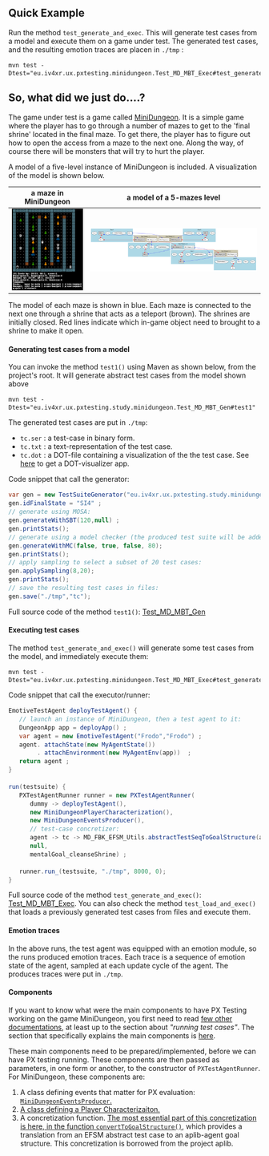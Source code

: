 ## Quick Example

Run the method `test_generate_and_exec`. This will generate test cases from a model and execute them on a game under test. The generated test cases, and the resulting emotion traces are placen in `./tmp` :

```
mvn test -Dtest="eu.iv4xr.ux.pxtesting.minidungeon.Test_MD_MBT_Exec#test_generate_and_exec"
```

## So, what did we just do....?

The game under test is a game called [MiniDungeon](https://github.com/iv4xr-project/MiniDungeon). It is a simple game where the player has to go through a number of mazes to get to the 'final shrine' located in the final maze. To get there, the player has to figure out how to open the access from a maze to the next one. Along the way, of course there will be monsters that will try to hurt the player.

A model of a five-level instance of MiniDungeon is included. A visualization of the model is shown below.

| a maze in MiniDungeon | a model of a 5-mazes level |
|---|---|
| ![MiniDungeon](./ss1.png) |  ![MD_L5 model](./MD_L5.png) |



The model of each maze is shown in blue. Each maze is connected to the next one through a shrine that acts as a teleport (brown). The shrines are initially closed. Red lines indicate which in-game object need to brought to a shrine to make it open.

#### Generating test cases from a model

You can invoke the method `test1()` using Maven as shown below, from the project's root. It will generate abstract test cases from the model shown above

```
mvn test -Dtest="eu.iv4xr.ux.pxtesting.study.minidungeon.Test_MD_MBT_Gen#test1"
```
The generated test cases are put in `./tmp`:

  * `tc.ser` : a test-case in binary form.
  * `tc.txt` : a text-representation of the test case.
  * `tc.dot` : a DOT-file containing a visualization of the the test case. See [here](https://graphviz.org/) to get a DOT-visualizer app.

Code snippet that call the generator:

```java
var gen = new TestSuiteGenerator("eu.iv4xr.ux.pxtesting.study.minidungeon.EFSM_MD_L5") ;
gen.idFinalState = "SI4" ;
// generate using MOSA:
gen.generateWithSBT(120,null) ;
gen.printStats();
// generate using a model checker (the produced test suite will be added to the one previously generated)
gen.generateWithMC(false, true, false, 80);
gen.printStats();
// apply sampling to select a subset of 20 test cases:
gen.applySampling(8,20);
gen.printStats();
// save the resulting test cases in files:
gen.save("./tmp","tc");
```

Full source code of the method `test1()`: [Test_MD_MBT_Gen](../src/test/java/eu/iv4xr/ux/pxtesting/minidungeon/Test_MD_MBT_Gen.java)

#### Executing test cases

The method `test_generate_and_exec()` will generate some test cases from the model, and immediately execute them:

```
mvn test -Dtest="eu.iv4xr.ux.pxtesting.minidungeon.Test_MD_MBT_Exec#test_generate_and_exec"
```

Code snippet that call the executor/runner:

```java
EmotiveTestAgent deployTestAgent() {
   // launch an instance of MiniDungeon, then a test agent to it:
   DungeonApp app = deployApp() ;
   var agent = new EmotiveTestAgent("Frodo","Frodo") ;
   agent. attachState(new MyAgentState())
        . attachEnvironment(new MyAgentEnv(app))  ;
   return agent ;
}

run(testsuite) {
   PXTestAgentRunner runner = new PXTestAgentRunner(
      dummy -> deployTestAgent(),
      new MiniDungeonPlayerCharacterization(),
      new MiniDungeonEventsProducer(),
      // test-case concretizer:
      agent -> tc -> MD_FBK_EFSM_Utils.abstractTestSeqToGoalStructure(agent, tc, gwmodel),
      null,
      mentalGoal_cleanseShrine) ;

   runner.run_(testsuite, "./tmp", 8000, 0);  
}
```

Full source code of the method `test_generate_and_exec()`: [Test_MD_MBT_Exec](../src/test/java/eu/iv4xr/ux/pxtesting/minidungeon/Test_MD_MBT_Exec.java). You can also check the method `test_load_and_exec()` that loads a previously generated test cases from files and execute them.

#### Emotion traces

In the above runs, the test agent was equipped with an emotion module, so the runs produced emotion traces. Each trace is a sequence of emotion state of the agent, sampled at each update cycle of the agent. The produces traces were put in `./tmp`.

#### Components

If you want to know what were the main components to have PX Testing working on the game MiniDungeon, you first need to read [few other documentations](../README.md#docs), at least up to the section about _"running test cases"_. The section that specifically explains the main components is [here](./preppx.md).

These main components need to be prepared/implemented, before we can have PX testing running. These components are then passed as parameters, in one form or another, to the constructor of `PXTestAgentRunner`. For MiniDungeon, these components are:

   1. A class defining events that matter for PX evaluation: [`MiniDungeonEventsProducer`.](../src/main/java/eu/iv4xr/ux/pxtesting/study/minidungeon/MiniDungeonEventsProducer.java)
   1. [A class defining a Player Characterizaiton.](../src/main/java/eu/iv4xr/ux/pxtesting/study/minidungeon/MiniDungeonPlayerCharacterization.java)
   1. A concretization function. [The most essential part of this concretization is here, in the function `convertToGoalStructure()`](https://github.com/iv4xr-project/aplib/blob/master/src/main/java/nl/uu/cs/aplib/exampleUsages/miniDungeon/testAgent/MiniDungeonModel.java), which provides a translation from an EFSM abstract test case to an aplib-agent goal structure. This concretization is borrowed from the project aplib.
